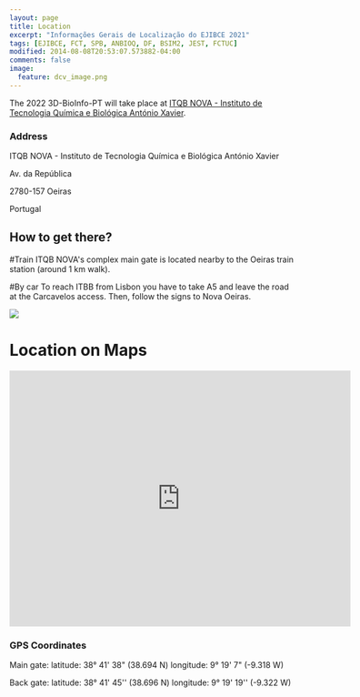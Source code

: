 ```yaml
---
layout: page
title: Location
excerpt: "Informações Gerais de Localização do EJIBCE 2021"
tags: [EJIBCE, FCT, SPB, ANBIOQ, DF, BSIM2, JEST, FCTUC]
modified: 2014-08-08T20:53:07.573882-04:00
comments: false
image:
  feature: dcv_image.png
---
```

The 2022 3D-BioInfo-PT will take place at [ITQB NOVA - Instituto de Tecnologia Química e Biológica António Xavier](https://www.itqb.unl.pt/).

### Address
ITQB NOVA - Instituto de Tecnologia Química e Biológica António Xavier

Av. da República

2780-157 Oeiras

Portugal

## How to get there?

#Train
ITQB NOVA's complex main gate is located nearby to the Oeiras train station (around 1 km walk).  

#By car
To reach ITBB from Lisbon you have to take A5 and leave the road at the Carcavelos access. Then, follow the signs to Nova Oeiras.

<img src="https://www.itqb.unl.pt/contacts/mapa.jpg">

# Location on Maps
<iframe src="https://maps.google.com/maps?q=ITQB%20NOVA&t=&z=13&ie=UTF8&iwloc=&output=embed" width="600" height="450" style="border:0;" allowfullscreen="" loading="lazy"></iframe>

### GPS Coordinates
Main gate:
latitude: 38° 41' 38" (38.694 N) 
longitude: 9° 19' 7" (-9.318 W) 

Back gate:
latitude: 38° 41' 45'' (38.696 N)
longitude: 9° 19' 19'' (-9.322 W)
